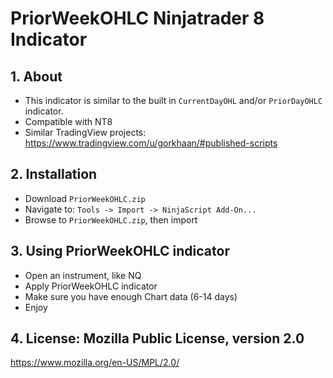 # PriorWeekOHLC Ninjatrader 8 Indicator

## 1. About
* This indicator is similar to the built in `CurrentDayOHL` and/or `PriorDayOHLC` indicator.
* Compatible with NT8
* Similar TradingView projects: https://www.tradingview.com/u/gorkhaan/#published-scripts

## 2. Installation
* Download `PriorWeekOHLC.zip`
* Navigate to: `Tools -> Import -> NinjaScript Add-On...`
* Browse to `PriorWeekOHLC.zip`, then import

## 3. Using PriorWeekOHLC indicator
* Open an instrument, like NQ
* Apply PriorWeekOHLC indicator
* Make sure you have enough Chart data (6-14 days)
* Enjoy

## 4. License: Mozilla Public License, version 2.0
https://www.mozilla.org/en-US/MPL/2.0/
